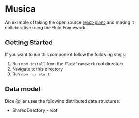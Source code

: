 # Musica

An example of taking the open source [react-piano](https://github.com/kevinsqi/react-piano)
and making it collaborative using the Fluid Framework.

## Getting Started

If you want to run this component follow the following steps:

1. Run `npm install` from the `FluidFramework` root directory
2. Navigate to this directory
3. Run `npm run start`

## Data model

Dice Roller uses the following distributed data structures:

- SharedDirectory - root
